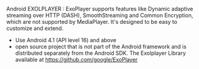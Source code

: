 Android EXOLPLAYER : ExoPlayer supports features like Dynamic adaptive streaming over HTTP (DASH), SmoothStreaming and Common Encryption,
which are not supported by MediaPlayer. It's designed to be easy to customize and extend.

* Use  Android 4.1 (API level 16) and above
* open source project that is not part of the Android framework and is distributed separately from the Android SDK. 
      The Exolplayer Library available at https://github.com/google/ExoPlayer
